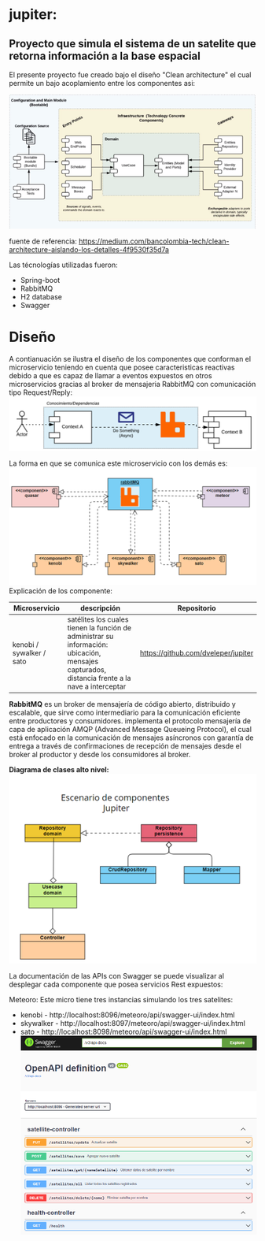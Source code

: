 # jupiter:
## Proyecto que simula el sistema de un satelite que retorna información a la base espacial ## 

El presente proyecto fue creado bajo el diseño "Clean architecture" el cual permite un bajo acoplamiento entre los componentes asi:

![img.png](img.png)

fuente de referencia: https://medium.com/bancolombia-tech/clean-architecture-aislando-los-detalles-4f9530f35d7a

Las técnologías utilizadas fueron:

* Spring-boot
* RabbitMQ
* H2 database
* Swagger

# Diseño

A contianuación se ilustra el diseño de los componentes que conforman el microservicio teniendo en cuenta que posee caracteristicas reactivas debido a que es capaz de llamar a eventos expuestos en otros microservicios gracias al broker de mensajeria RabbitMQ con comunicación tipo Request/Reply:
![img_1.png](img_1.png)

La forma en que se comunica este microservicio con los demás es:
![img_2.png](img_2.png)
Explicación de los componente:

| Microservicio            | descripción                                                                                                                                                       | Repositorio | 
|--------------------------|-------------------------------------------------------------------------------------------------------------------------------------------------------------------|-------------| 
| kenobi / sywalker / sato | satélites los cuales tienen la función de administrar su información: ubicación, mensajes capturados, distancia frente a la nave a interceptar                    | https://github.com/dveleper/jupiter            |


**RabbitMQ** es un broker de mensajería de código abierto, distribuido y escalable, que sirve como intermediario para la comunicación eficiente entre productores y consumidores. implementa el protocolo mensajería de capa de aplicación AMQP (Advanced Message Queueing Protocol), el cual está enfocado en la comunicación de mensajes asíncronos con garantía de entrega a través de confirmaciones de recepción de mensajes desde el broker al productor y desde los consumidores al broker.

**Diagrama de clases alto nivel:**
![img_3.png](img_3.png)

La documentación de las APIs con Swagger se puede visualizar al desplegar cada componente que posea servicios Rest expuestos:

Meteoro:
Este micro tiene tres instancias simulando los tres satelites:
* kenobi - http://localhost:8096/meteoro/api/swagger-ui/index.html
* skywalker - http://localhost:8097/meteoro/api/swagger-ui/index.html
* sato - http://localhost:8098/meteoro/api/swagger-ui/index.html
![img_4.png](img_4.png)


